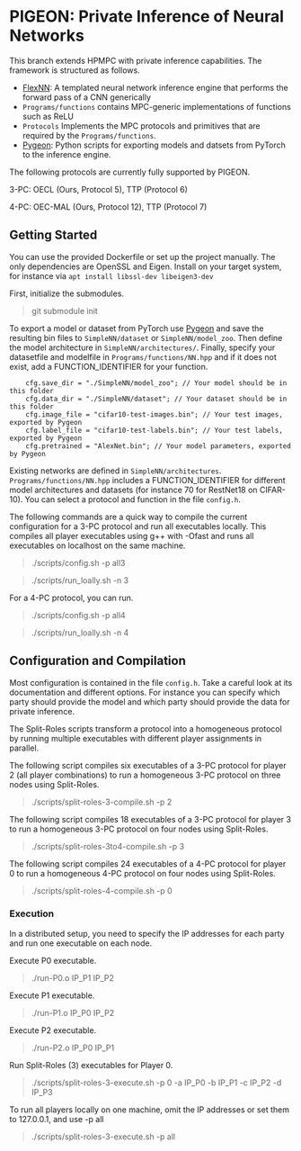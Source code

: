 # PIGEON: Private Inference of Neural Networks

This branch extends HPMPC with private inference capabilities. The framework is structured as follows.

* [FlexNN](https://github.com/chart21/flexNN/tree/hpmpc): A templated neural network inference engine that performs the forward pass of a CNN generically
* `Programs/functions` contains MPC-generic implementations of functions such as ReLU
* `Protocols` Implements the MPC protocols and primitives that are required by the `Programs/functions`.
* [Pygeon](https://github.com/chart21/Pygeon): Python scripts for exporting models and datsets from PyTorch to the inference engine. 

The following protocols are currently fully supported by PIGEON.

3-PC: OECL (Ours, Protocol 5), TTP (Protocol 6)

4-PC: OEC-MAL (Ours, Protocol 12), TTP (Protocol 7)

## Getting Started

You can use the provided Dockerfile or set up the project manually.
The only dependencies are OpenSSL and Eigen. Install on your target system, for instance via ```apt install libssl-dev libeigen3-dev```

First, initialize the submodules.
> git submodule init

To export a model or dataset from PyTorch use [Pygeon](https://github.com/chart21/pygeon) and save the resulting bin files to `SimpleNN/dataset` or `SimpleNN/model_zoo`. Then define the model architecture in `SimpleNN/architectures/`. Finally, specify your datasetfile and modelfile in `Programs/functions/NN.hpp` and if it does not exist, add a FUNCTION_IDENTIFIER for your function.
```
    cfg.save_dir = "./SimpleNN/model_zoo"; // Your model should be in this folder
    cfg.data_dir = "./SimpleNN/dataset"; // Your dataset should be in this folder
    cfg.image_file = "cifar10-test-images.bin"; // Your test images, exported by Pygeon
    cfg.label_file = "cifar10-test-labels.bin"; // Your test labels, exported by Pygeon
    cfg.pretrained = "AlexNet.bin"; // Your model parameters, exported by Pygeon
```

Existing networks are defined in `SimpleNN/architectures`. `Programs/functions/NN.hpp` includes a FUNCTION_IDENTIFIER for different model architectures and datasets (for instance 70 for RestNet18 on CIFAR-10). 
You can select a protocol and function in the file `config.h`. 

The following commands are a quick way to compile the current configuration for a 3-PC protocol and run all executables locally. This compiles all player executables using g++ with -Ofast and runs all executables on localhost on the same machine.
> ./scripts/config.sh -p all3

> ./scripts/run_loally.sh -n 3

For a 4-PC protocol, you can run.

> ./scripts/config.sh -p all4

> ./scripts/run_loally.sh -n 4

## Configuration and Compilation

Most configuration is contained in the file `config.h`. Take a careful look at its documentation and different options. For instance you can specify which party should provide the model and which party should provide the data for private inference.

The Split-Roles scripts transform a protocol into a homogeneous protocol by running multiple executables with different player assignments in parallel.

The following script compiles six executables of a 3-PC protocol for player 2 (all player combinations) to run a homogeneous 3-PC protocol on three nodes using Split-Roles.
> ./scripts/split-roles-3-compile.sh -p 2

The following script compiles 18 executables of a 3-PC protocol for player 3 to run a homogeneous 3-PC protocol on four nodes using Split-Roles.
> ./scripts/split-roles-3to4-compile.sh -p 3

The following script compiles 24 executables of a 4-PC protocol for player 0 to run a homogeneous 4-PC protocol on four nodes using Split-Roles.
> ./scripts/split-roles-4-compile.sh -p 0


### Execution

In a distributed setup, you need to specify the IP addresses for each party and run one executable on each node.

Execute P0 executable.
> ./run-P0.o IP_P1 IP_P2

Execute P1 executable.
> ./run-P1.o IP_P0 IP_P2

Execute P2 executable.
> ./run-P2.o IP_P0 IP_P1


Run Split-Roles (3) executables for Player 0.
> ./scripts/split-roles-3-execute.sh -p 0 -a IP_P0 -b IP_P1 -c IP_P2 -d IP_P3

To run all players locally on one machine, omit the IP addresses or set them to 127.0.0.1, and use -p all
> ./scripts/split-roles-3-execute.sh -p all


